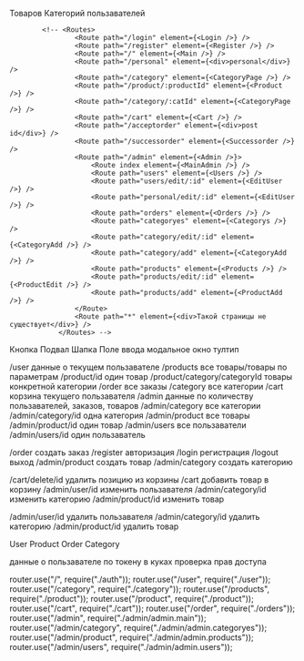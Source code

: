 <!-- FRONTEND -->
<!-- Списки: -->

Товаров
Категорий
пользавателей

<!-- РОУТЫ -->

    		<!-- <Routes>
    				<Route path="/login" element={<Login />} />
    				<Route path="/register" element={<Register />} />
    				<Route path="/" element={<Main />} />
    				<Route path="/personal" element={<div>personal</div>} />
    				<Route path="/category" element={<CategoryPage />} />
    				<Route path="/product/:productId" element={<Product />} />
    				<Route path="/category/:catId" element={<CategoryPage />} />
    				<Route path="/cart" element={<Cart />} />
    				<Route path="/acceptorder" element={<div>post id</div>} />
    				<Route path="/successorder" element={<Successorder />} />
    				<Route path="/admin" element={<Admin />}>
    					<Route index element={<MainAdmin />} />
    					<Route path="users" element={<Users />} />
    					<Route path="users/edit/:id" element={<EditUser />} />
    					<Route path="personal/edit/:id" element={<EditUser />} />
    					<Route path="orders" element={<Orders />} />
    					<Route path="categoryes" element={<Categorys />} />
    					<Route path="category/edit/:id" element={<CategoryAdd />} />
    					<Route path="category/add" element={<CategoryAdd />} />
    					<Route path="products" element={<Products />} />
    					<Route path="products/edit/:id" element={<ProductEdit />} />
    					<Route path="products/add" element={<ProductAdd />} />
    				</Route>
    				<Route path="*" element={<div>Такой страницы не существует</div>} />
    			</Routes> -->

<!-- СТРАНИЦЫ  -->
<!-- <Route path="/category/:catId" element={<CategoryPage />} />
<Route path="users/edit/:id" element={<EditUser />} />
<Route path="personal/edit/:id" element={<EditUser />} />
<Route path="category/edit/:id" element={<CategoryAdd /
<Route path="products/edit/:id" element={<ProductEdit / -->

<!-- компоненты -->

Кнопка
Подвал
Шапка
Поле ввода
модальное окно
тултип

<!-- BACKEND -->

<!-- get запросы -->

/user данные о текущем пользавателе
/products все товары/товары по параметрам
/product/id один товар
/product/category/categoryId товары конкретной категории
/order все заказы
/category все категории
/cart корзина текущего пользавателя
/admin данные по количеству пользавателей, заказов, товаров
/admin/category все категории
/admin/category/id одна категория
/admin/product все товары
/admin/product/id один товар
/admin/users все пользаватели
/admin/users/id один пользаватель

<!-- post запросы -->

/order создать заказ
/register авторизация
/login регистрация
/logout выход
/admin/product создать товар
/admin/category создать категорию

<!-- patch запросы -->

/cart/delete/id удалить позицию из корзины
/cart добавить товар в корзину
/admin/user/id изменить пользавателя
/admin/category/id изменить категорию
/admin/product/id изменить товар

<!-- delete -->

/admin/user/id удалить пользавателя
/admin/category/id удалить категорию
/admin/product/id удалить товар

<!-- модели -->

User
Product
Order
Category

<!-- middleware  -->

данные о пользавателе по токену в куках
проверка прав доступа

<!-- роуты -->

router.use("/", require("./auth"));
router.use("/user", require("./user"));
router.use("/category", require("./category"));
router.use("/products", require("./product"));
router.use("/product", require("./product"));
router.use("/cart", require("./cart"));
router.use("/order", require("./orders"));
router.use("/admin", require("./admin/admin.main"));
router.use("/admin/category", require("./admin/admin.categoryes"));
router.use("/admin/product", require("./admin/admin.products"));
router.use("/admin/users", require("./admin/admin.users"));
